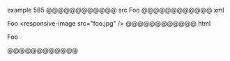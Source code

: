 example 585
@@@@@@@@@@@@ src
Foo <responsive-image src="foo.jpg" />
@@@@@@@@@@@@ xml
<?xml version="1.0" encoding="UTF-8"?>
<!DOCTYPE document SYSTEM "CommonMark.dtd">
<document xmlns="http://commonmark.org/xml/1.0">
  <paragraph>
    <text>Foo </text>
    <html_inline>&lt;responsive-image src=&quot;foo.jpg&quot; /&gt;</html_inline>
  </paragraph>
</document>
@@@@@@@@@@@@ html
<p>Foo <responsive-image src="foo.jpg" /></p>
@@@@@@@@@@@@
